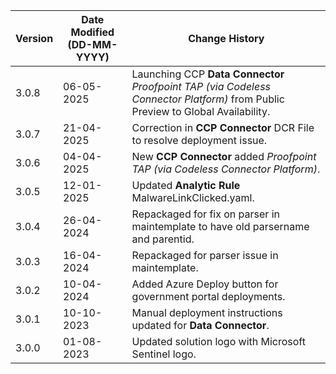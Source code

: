 | **Version** | **Date Modified (DD-MM-YYYY)** | **Change History**                                           |
|-------------|--------------------------------|--------------------------------------------------------------|
| 3.0.8       | 06-05-2025                     | Launching CCP **Data Connector** *Proofpoint TAP (via Codeless Connector Platform)* from Public Preview to Global Availability.           |
| 3.0.7       | 21-04-2025                     | Correction in **CCP Connector** DCR File to resolve deployment issue. | 
| 3.0.6       | 04-04-2025                     | New **CCP Connector** added *Proofpoint TAP (via Codeless Connector Platform)*.  		  | 
| 3.0.5       | 12-01-2025                     | Updated **Analytic Rule** MalwareLinkClicked.yaml.  		  | 
| 3.0.4       | 26-04-2024                     | Repackaged for fix on parser in maintemplate to have old parsername and parentid.        |
| 3.0.3       | 16-04-2024                     | Repackaged for parser issue in maintemplate.  				  |
| 3.0.2       | 10-04-2024                     | Added Azure Deploy button for government portal deployments.  |
| 3.0.1       | 10-10-2023                     | Manual deployment instructions updated for **Data Connector**.|          
| 3.0.0       | 01-08-2023                     | Updated solution logo with Microsoft Sentinel logo.           |